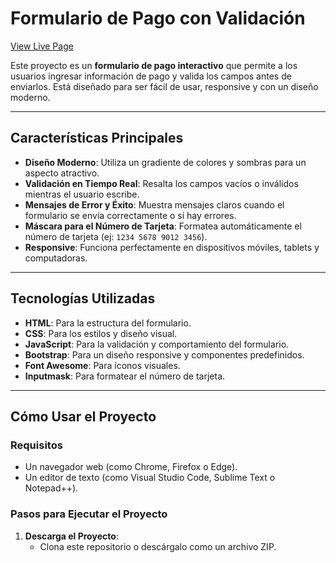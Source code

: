 # Formulario de Pago con Validación

[View Live Page](https://4geeksacademy.github.io/fs-105-HTMLFORM.SG/)

Este proyecto es un **formulario de pago interactivo** que permite a los usuarios ingresar información de pago y valida los campos antes de enviarlos. Está diseñado para ser fácil de usar, responsive y con un diseño moderno.

---

## Características Principales

- **Diseño Moderno**: Utiliza un gradiente de colores y sombras para un aspecto atractivo.
- **Validación en Tiempo Real**: Resalta los campos vacíos o inválidos mientras el usuario escribe.
- **Mensajes de Error y Éxito**: Muestra mensajes claros cuando el formulario se envía correctamente o si hay errores.
- **Máscara para el Número de Tarjeta**: Formatea automáticamente el número de tarjeta (ej: `1234 5678 9012 3456`).
- **Responsive**: Funciona perfectamente en dispositivos móviles, tablets y computadoras.

---

## Tecnologías Utilizadas

- **HTML**: Para la estructura del formulario.
- **CSS**: Para los estilos y diseño visual.
- **JavaScript**: Para la validación y comportamiento del formulario.
- **Bootstrap**: Para un diseño responsive y componentes predefinidos.
- **Font Awesome**: Para íconos visuales.
- **Inputmask**: Para formatear el número de tarjeta.

---

## Cómo Usar el Proyecto

### Requisitos

- Un navegador web (como Chrome, Firefox o Edge).
- Un editor de texto (como Visual Studio Code, Sublime Text o Notepad++).

### Pasos para Ejecutar el Proyecto

1. **Descarga el Proyecto**:
   - Clona este repositorio o descárgalo como un archivo ZIP.
   ```bash

   ```
